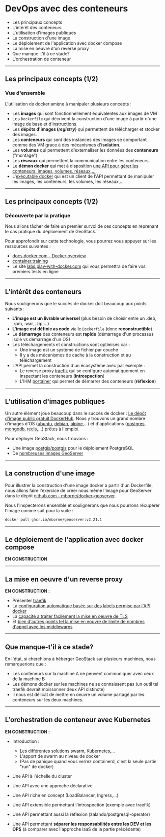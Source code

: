 
# DevOps avec des conteneurs

* Les principaux concepts
* L'intérêt des conteneurs
* L'utilisation d'images publiques
* La construction d'une image
* Le déploiement de l'application avec docker compose
* La mise en oeuvre d'un reverse proxy
* Que manque-t'il à ce stade?
* L'orchestration de conteneur

---

## Les principaux concepts (1/2)

### Vue d'ensemble

L'utilisation de docker amène à manipuler plusieurs concepts :

* Les **images** qui sont fonctionnellement équivalentes aux images de VM
* Les `Dockerfile` qui décrivent la construction d'une image à partir d'une image de base et d'instructions.
* Les **dépôts d'images (*registry*)** qui permettent de télécharger et stocker des images.
* Les **conteneurs** qui sont des instances des images se comportant comme des VM grace à des mécanismes d'**isolation**.
* Les **volumes** qui permettent d'externaliser les données des **conteneurs** ("montage")
* Les **réseaux** qui permettent la communication entre les conteneurs.
* Le **démon docker** qui met à disposition [une API pour gérer les conteneurs, images, volumes, réseaux,...](https://docs.docker.com/engine/api/v1.41/).
* L'[exécutable docker](https://docs.docker.com/engine/reference/commandline/cli/) qui est un client de l'API permettant de manipuler les images, les conteneurs, les volumes, les réseaux,...

---

## Les principaux concepts (1/2)

### Découverte par la pratique

Nous allons tâcher de faire un premier survol de ces concepts en reprenant le cas pratique du déploiement de GeoStack.

Pour approfondir sur cette technologie, vous pourrez vous appuyer sur les ressources suivantes :

* [docs.docker.com - Docker overview](https://docs.docker.com/get-started/overview/)
* [container.training](https://container.training/)
* Le site [labs.play-with-docker.com](https://labs.play-with-docker.com/) qui vous permettra de faire vos premiers tests en ligne

---

## L'intérêt des conteneurs

Nous soulignerons que le succès de docker doit beaucoup aux points suivants :

* **L'image est un livrable universel** (plus besoin de choisir entre un .deb, .rpm, .war, .zip,...)
* **L'image est définie as code** via le `Dockerfile` (donc **reconstructible**)
* Le **démarrage** des conteneurs est **rapide** (démarrage d'un processus isolé vs démarrage d'un OS)
* Les téléchargements et constructions sont optimisés car :
  * Une image est un système de fichier par couche
  * Il y a des mécanismes de cache à la construction et au téléchargement
* L'API permet la construction d'un écosystème avec par exemple :
  * Le reverse proxy [traefik](https://doc.traefik.io/traefik/) qui se configure automatiquement en inspectant les conteneurs (**introspection**)
  * L'IHM [portainer](https://www.portainer.io/) qui permet de démarrer des conteneurs (**réflexion**)

---

## L'utilisation d'images publiques

Un autre élément joue beaucoup dans le succès de docker : [Le dépôt d'image public gratuit DockerHub](https://hub.docker.com/search?q=). Nous y trouvons un grand nombre d'images d'OS ([ubuntu](https://hub.docker.com/_/ubuntu), [debian](https://hub.docker.com/_/debian), [alpine](https://hub.docker.com/_/alpine),...) et d'applications ([postgres](https://hub.docker.com/_/postgres), [mongodb](https://hub.docker.com/_/mongodb), [redis](https://hub.docker.com/_/redis),...) prêtes à l'emploi.

Pour déployer GeoStack, nous trouvons :

* Une image [postgis/postgis](https://hub.docker.com/r/postgis/postgis) pour le déploiement PostgreSQL
* De [nombreuses images GeoServer](https://hub.docker.com/search?q=geoserver)

---

## La construction d'une image

Pour illustrer la construction d'une image docker à partir d'un Dockerfile, nous allons faire l'exercice de créer nous même l'image pour GeoServer dans le dépôt [github.com - mborne/docker-geoserver](https://github.com/mborne/docker-geoserver#readme).

Nous l'inspecterons ensemble et soulignerons que nous pourrons récupérer l'image comme suit pour la suite :

```bash
docker pull ghcr.io/mborne/geoserver:v2.21.1
```

---

## Le déploiement de l'application avec docker compose

**EN CONSTRUCTION**

---

## La mise en oeuvre d'un reverse proxy

**EN CONSTRUCTION :**

* Présenter [traefik](https://doc.traefik.io/traefik/)
* La [configuration automatique basée sur des labels permise par l'API docker](https://doc.traefik.io/traefik/providers/docker/)
* La [capacité à traiter facilement la mise en oeuvre de TLS](https://doc.traefik.io/traefik/https/overview/)
* Et [bien d'autres points tel la mise en eouvre de limite de nombres d'appel avec les middlewares](https://doc.traefik.io/traefik/middlewares/http/ratelimit/)


---

## Que manque-t'il à ce stade?

En l'état, si cherchions à héberger GeoStack sur plusieurs machines, nous remarquerions que :

* Les conteneurs sur la machine A ne peuvent communiquer avec ceux de la machine B
* Les démons docker sur les machines ne se connaissent pas (un outil tel traefik devrait moissonner deux API distincte)
* Il nous est délicat de mettre en oeuvre un volume partagé par les conteneurs sur les deux machines.

---

## L'orchestration de conteneur avec Kubernetes

**EN CONSTRUCTION :**

* Introduction :
  * Les différentes solutions swarm, Kubernetes,...
  * L'apport de swarm au niveau de docker
  * (Pas de panique quand vous verrez containerd, c'est la seule partie "run" de docker)

* Une API à l'échelle du cluster
* Une API avec une approche déclarative
* Une API riche en concept (LoadBalancer, Ingress,...)
* Une API extensible permettant l'introspection (exemple avec traefik)
* Une API permettant aussi la réflexion (zalando/postgresql-operator)
* Une API permettant **séparer les responsabilités entre les DEV et les OPS** (à comparer avec l'approche IaaS de la partie précédente)
